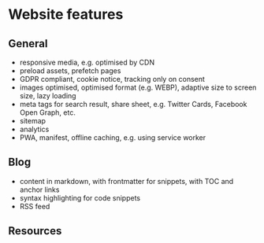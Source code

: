 # Website features



## General

- responsive media, e.g. optimised by CDN
- preload assets, prefetch pages
- GDPR compliant, cookie notice, tracking only on consent
- images optimised, optimised format (e.g. WEBP), adaptive size to screen size, lazy loading
- meta tags for search result, share sheet, e.g. Twitter Cards, Facebook Open Graph, etc.
- sitemap
- analytics
- PWA, manifest, offline caching, e.g. using service worker



## Blog

- content in markdown, with frontmatter for snippets, with TOC and anchor links
- syntax highlighting for code snippets
- RSS feed



## Resources